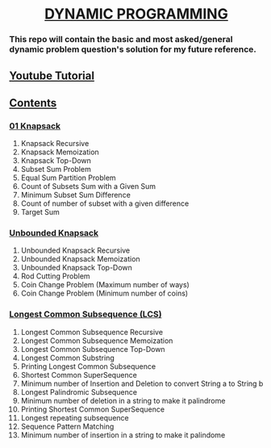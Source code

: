 <h1 align="center"><a href="#">DYNAMIC PROGRAMMING</a></h1>
<h3>This repo will contain the basic and most asked/general dynamic problem question's solution for my future reference.</h3>

<h2><a href="https://youtube.com/playlist?list=PL_z_8CaSLPWekqhdCPmFohncHwz8TY2Go">Youtube Tutorial</a></h2>

<h2><a href="#">Contents</a></h2>
<h3><a href="#">01 Knapsack</a></h3>
<ol>
    <li>Knapsack Recursive</li>
    <li>Knapsack Memoization</li>
    <li>Knapsack Top-Down</li>
    <li>Subset Sum Problem</li>
    <li>Equal Sum Partition Problem</li>
    <li>Count of Subsets Sum with a Given Sum</li>
    <li>Minimum Subset Sum Difference</li>
    <li>Count of number of subset with a given difference</li>
    <li>Target Sum</li>
</ol>
<h3><a href="#">Unbounded Knapsack</a></h3>
<ol>
    <li>Unbounded Knapsack Recursive</li>
    <li>Unbounded Knapsack Memoization</li>
    <li>Unbounded Knapsack Top-Down</li>
    <li>Rod Cutting Problem</li>
    <li>Coin Change Problem (Maximum number of ways)</li>
    <li>Coin Change Problem (Minimum number of coins)</li>
</ol>
<h3><a href="#">Longest Common Subsequence (LCS)</a></h3>
<ol>
    <li>Longest Common Subsequence Recursive</li>
    <li>Longest Common Subsequence Memoization</li>
    <li>Longest Common Subsequence Top-Down</li>
    <li>Longest Common Substring</li>
    <li>Printing Longest Common Subsequence</li>
    <li>Shortest Common SuperSequence</li>
    <li>Minimum number of Insertion and Deletion to convert String a to String b</li>
    <li>Longest Palindromic Subsequence</li>
    <li>Minimum number of deletion in a string to make it palindrome</li>
    <li>Printing Shortest Common SuperSequence</li>
    <li>Longest repeating subsequence</li>
    <li>Sequence Pattern Matching</li>
    <li>Minimum number of insertion in a string to make it palindome</li>
</ol>
